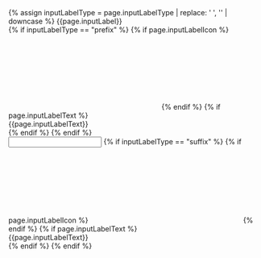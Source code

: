 
<form class="usa-form">
{% assign inputLabelType = page.inputLabelType | replace: ' ', '' | downcase %}
  <label class="usa-label" for="example-input-{{inputLabelType}}">{{page.inputLabel}}</label>
  <div class="usa-input-group">
    <div class="usa-input-{{inputLabelType}}" aria-hidden="true">
    {% if inputLabelType == "prefix" %}
      {% if page.inputLabelIcon %}
        <svg aria-hidden="true" role="img" focusable="false" class="usa-icon">
          <use xlink:href="/assets/img/sprite.svg#{{page.inputLabelIcon | replace: ' ', ''}}"></use>
        </svg>
      {% endif %}
      {% if page.inputLabelText %}
        <div class="usa-input-suffix" aria-hidden="true">{{page.inputLabelText}}</div>
      {% endif %}
    {% endif %}
    </div>
    <input
      id="example-input-{{inputLabelType}}"
      class="usa-input"
      pattern="[0-9]*"
      inputmode="numeric"
    />
      {% if inputLabelType == "suffix" %}
        {% if page.inputLabelIcon %}
          <svg aria-hidden="true" role="img" focusable="false" class="usa-icon">
            <use xlink:href="/assets/img/sprite.svg#{{page.inputLabelIcon | replace: ' ', ''}}"></use>
          </svg>
        {% endif %}
        {% if page.inputLabelText %}
          <div class="usa-input-suffix" aria-hidden="true">{{page.inputLabelText}}</div>
        {% endif %}
    {% endif %}
  </div>
</form>